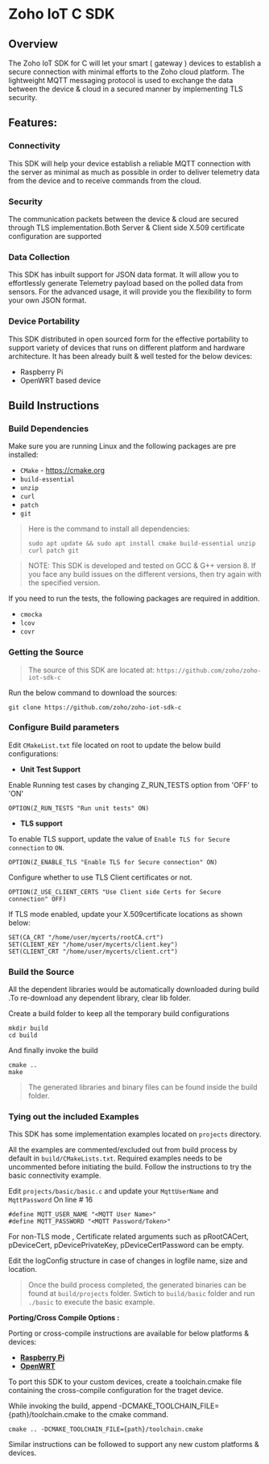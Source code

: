 # Zoho IoT C SDK

## Overview

The Zoho IoT SDK for C will let your smart ( gateway ) devices to establish a secure connection with minimal efforts to the Zoho cloud platform. The lightweight MQTT messaging protocol is used to exchange the data between the device & cloud in a secured manner by implementing TLS security.

## Features:

### Connectivity

This SDK will help your device establish a reliable MQTT connection with the server as minimal as much as possible in order to deliver telemetry data from the device and to receive commands from the cloud.

### Security

The communication packets between the device & cloud are secured through TLS implementation.Both Server & Client side X.509 certificate configuration are supported

### Data Collection

This SDK has inbuilt support for JSON data format. It will allow you to effortlessly generate Telemetry payload based on the polled data from sensors. For the advanced usage, it will provide you the flexibility to form your own JSON format.

### Device Portability

This SDK distributed in open sourced form for the effective portability to support variety of devices that runs on different platform and hardware architecture. It has been already built & well tested for the below devices:

- Raspberry Pi
- OpenWRT based device 

## Build Instructions

### Build Dependencies

Make sure you are running Linux and the following packages are pre installed:

- `CMake` - https://cmake.org
- `build-essential`
- `unzip`
- `curl`
- `patch`
- `git`

> Here is the command to install all dependencies: 
> 
>`sudo apt update && sudo apt install cmake build-essential unzip curl patch git`

>NOTE: This SDK is developed and tested on GCC & G++ version 8. If you face any build issues on the different versions, then try again with the specified version.

If you need to run the tests, the following packages are required in addition.

- `cmocka`
- `lcov`
- `covr`

### Getting the Source

> The source of this SDK are located at: `https://github.com/zoho/zoho-iot-sdk-c`

Run the below command to download the sources:

```
git clone https://github.com/zoho/zoho-iot-sdk-c
```

### Configure Build parameters
Edit `CMakeList.txt` file located on root to update the below build configurations:
- **Unit Test Support**

Enable Running test cases by changing Z_RUN_TESTS option from 'OFF' to 'ON'

```
OPTION(Z_RUN_TESTS "Run unit tests" ON)
```

- **TLS support**

To enable TLS support, update the value of `Enable TLS for Secure connection` to `ON`.

```
OPTION(Z_ENABLE_TLS "Enable TLS for Secure connection" ON)
```

Configure whether to use TLS Client certificates or not.

```
OPTION(Z_USE_CLIENT_CERTS "Use Client side Certs for Secure connection" OFF)
```
If TLS mode enabled, update your X.509certificate locations as shown below:

```
SET(CA_CRT "/home/user/mycerts/rootCA.crt")
SET(CLIENT_KEY "/home/user/mycerts/client.key")
SET(CLIENT_CRT "/home/user/mycerts/client.crt")
```

### Build the Source

All the dependent libraries would be automatically downloaded during build .To re-download any dependent library, clear lib folder.

Create a build folder to keep all the temporary build configurations

```
mkdir build
cd build
```

And finally invoke the build

```
cmake ..
make
```

> The generated libraries and binary files can be found inside the build folder.

### Tying out the included Examples

This SDK has some implementation examples located on `projects` directory. 

All the examples are commented/excluded out from build process by default in `build/CMakeLists.txt`. Required examples needs to be uncommented before initiating the build.
Follow the instructions to try the basic connectivity example.

Edit `projects/basic/basic.c` and update your ``MqttUserName`` and ``MqttPassword`` On line # 16

```
#define MQTT_USER_NAME "<MQTT User Name>"
#define MQTT_PASSWORD "<MQTT Password/Token>"
```
For non-TLS mode , Certificate related arguments such as pRootCACert, pDeviceCert, pDevicePrivateKey, pDeviceCertPassword can be empty.

Edit the logConfig structure in case of changes in logfile name, size and location.

> Once the build process completed, the generated binaries can be found at `build/projects` folder. Swtich to `build/basic` folder and run `./basic` to execute the basic example.

 **Porting/Cross Compile Options :**

Porting or cross-compile instructions are available for below platforms & devices:
- **[Raspberry Pi](cross-compile/raspberry_pi/README.md)**
- **[OpenWRT](cross-compile/OpenWRT/README.md)**

To port this SDK to your custom devices, create a toolchain.cmake file containing the cross-compile configuration for the traget device.

While invoking the build, append -DCMAKE_TOOLCHAIN_FILE= {path}/toolchain.cmake to the cmake command.
```
cmake .. -DCMAKE_TOOLCHAIN_FILE={path}/toolchain.cmake
```
Similar instructions can be followed to support any new custom platforms & devices.
